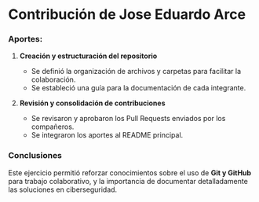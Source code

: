 # Contribución de Jose Eduardo Arce

### Aportes:
1. **Creación y estructuración del repositorio**  
   - Se definió la organización de archivos y carpetas para facilitar la colaboración.
   - Se estableció una guía para la documentación de cada integrante.

2. **Revisión y consolidación de contribuciones**  
   - Se revisaron y aprobaron los Pull Requests enviados por los compañeros.  
   - Se integraron los aportes al README principal.  

### Conclusiones  
Este ejercicio permitió reforzar conocimientos sobre el uso de **Git y GitHub** para trabajo colaborativo, y la importancia de documentar detalladamente las soluciones en ciberseguridad. 
